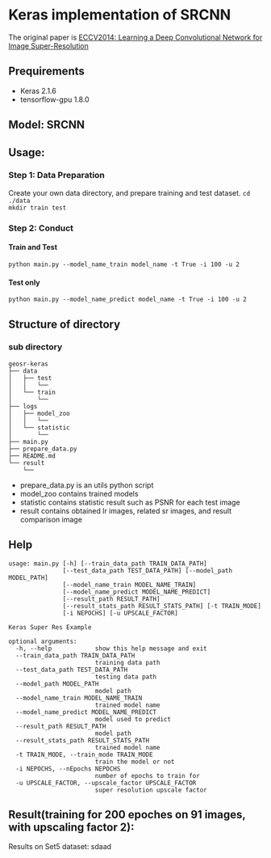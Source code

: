 # Keras implementation of SRCNN

The original paper is [ECCV2014: Learning a Deep Convolutional Network for Image Super-Resolution](https://arxiv.org/abs/1501.00092)

## Prequirements
* Keras                              2.1.6
* tensorflow-gpu                     1.8.0

## Model: SRCNN

## Usage:
### Step 1: Data Preparation
Create your own data directory, and prepare training and test dataset.
`cd ./data`  
`mkdir train test`

### Step 2: Conduct 
#### Train and Test
`python main.py --model_name_train model_name -t True -i 100 -u 2`

#### Test only
`python main.py --model_name_predict model_name -t True -i 100 -u 2`

## Structure of directory
### sub directory
```
geosr-keras
├── data
│   ├── test
│   │   └──
│   └── train
│       └──
├── logs
│   ├── model_zoo
│   │   └──
│   └── statistic
│       └──
├── main.py
├── prepare_data.py
├── README.md
└── result
    └──
```
* prepare_data.py is an utils python script
* model_zoo contains trained models
* statistic contains statistic result such as PSNR for each test image
* result contains obtained lr images, related sr images, and result comparison image

## Help
```
usage: main.py [-h] [--train_data_path TRAIN_DATA_PATH]
               [--test_data_path TEST_DATA_PATH] [--model_path MODEL_PATH]
               [--model_name_train MODEL_NAME_TRAIN]
               [--model_name_predict MODEL_NAME_PREDICT]
               [--result_path RESULT_PATH]
               [--result_stats_path RESULT_STATS_PATH] [-t TRAIN_MODE]
               [-i NEPOCHS] [-u UPSCALE_FACTOR]

Keras Super Res Example

optional arguments:
  -h, --help            show this help message and exit
  --train_data_path TRAIN_DATA_PATH
                        training data path
  --test_data_path TEST_DATA_PATH
                        testing data path
  --model_path MODEL_PATH
                        model path
  --model_name_train MODEL_NAME_TRAIN
                        trained model name
  --model_name_predict MODEL_NAME_PREDICT
                        model used to predict
  --result_path RESULT_PATH
                        model path
  --result_stats_path RESULT_STATS_PATH
                        trained model name
  -t TRAIN_MODE, --train_mode TRAIN_MODE
                        train the model or not
  -i NEPOCHS, --nEpochs NEPOCHS
                        number of epochs to train for
  -u UPSCALE_FACTOR, --upscale_factor UPSCALE_FACTOR
                        super resolution upscale factor
```

## Result(training for 200 epoches on 91 images, with upscaling factor 2):
Results on Set5 dataset:
sdaad
